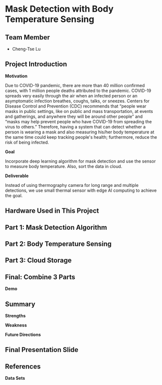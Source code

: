 # Mask Detection with Body Temperature Sensing

## Team Member
* Cheng-Tse Lu

## Project Introduction
**Motivation**  

Due to COVID-19 pandemic, there are more than 40 million confirmed cases, with 1 million people deaths attributed to the pandemic. COVID-19 spreads very easily through the air when an infected person or an asymptomatic infection breathes, coughs, talks, or sneezes. Centers for Disease Control and Prevention (CDC) recommends that “people wear masks in public settings, like on public and mass transportation, at events and gatherings, and anywhere they will be around other people” and “masks may help prevent people who have COVID-19 from spreading the virus to others.” Therefore, having a system that can detect whether a person is wearing a mask and also measuring his/her body temperature at the same time could keep tracking people's health; furthermore, reduce the risk of being infected.

**Goal**  

Incorporate deep learning algorithm for mask detection and use the sensor to measure body temperature. Also, sort the data in cloud.

**Deliverable**  

Instead of using thermography camera for long range and multiple detections, we use small thermal sensor with edge AI computing to achieve the goal.

## Hardware Used in This Project

## Part 1: Mask Detection Algorithm

## Part 2: Body Temperature Sensing

## Part 3: Cloud Storage

## Final: Combine 3 Parts
**Demo**

## Summary
**Strengths**

**Weakness**

**Future Directions**

## Final Presentation Slide

## References
**Data Sets**
